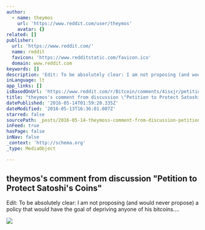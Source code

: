 ```yaml
---
author:
  - name: theymos
    url: 'https://www.reddit.com/user/theymos'
    avatar: {}
related: []
publisher:
  url: 'https://www.reddit.com/'
  name: reddit
  favicon: 'https://www.redditstatic.com/favicon.ico'
  domain: www.reddit.com
keywords: []
description: 'Edit: To be absolutely clear: I am not proposing (and would never propose) a policy that would have the goal of depriving anyone of his bitcoins....'
inLanguage: lt
app_links: []
isBasedOnUrl: 'https://www.reddit.com/r/Bitcoin/comments/4isxjr/petition_to_protect_satoshis_coins/d30we6f'
title: "theymos's comment from discussion \"Petition to Protect Satoshi's Coins\""
datePublished: '2016-05-14T01:59:20.335Z'
dateModified: '2016-05-13T16:36:01.007Z'
starred: false
sourcePath: _posts/2016-05-14-theymoss-comment-from-discussion-petition-to-protect-satos.md
inFeed: true
hasPage: false
inNav: false
_context: 'http://schema.org'
_type: MediaObject

---
```

<article style=""><h1>theymos's comment from discussion "Petition to Protect Satoshi's Coins"</h1><p>Edit: To be absolutely clear: I am not proposing (and would never propose) a policy that would have the goal of depriving anyone of his bitcoins....</p><img src="https://www.redditstatic.com/icon.png" /></article>